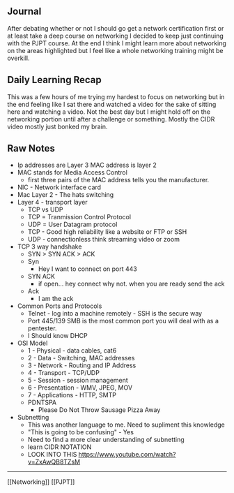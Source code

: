 ## Journal
After debating whether or not I should go get a network certification first or at least take a deep course on networking I decided to keep just continuing with the PJPT course. At the end I think I might learn more about networking on the areas highlighted but I feel like a whole networking training might be overkill.

## Daily Learning Recap

This was a few hours of me trying my hardest to focus on networking but in the end feeling like I sat there and watched a video for the sake of sitting here and watching a video. Not the best day but I might hold off on the networking portion until after a challenge or something. Mostly the CIDR video mostly just bonked my brain.
## Raw Notes
- Ip addresses are Layer 3 MAC address is layer 2
- MAC stands for Media Access Control
	- first three pairs of the MAC address tells you the manufacturer.
- NIC - Network interface card
- Mac Layer 2 - The hats switching
- Layer 4 - transport layer
	- TCP vs UDP
	- TCP = Tranmission Control Protocol
	- UDP = User Datagram protocol
	- TCP - Good high reliability like a website or FTP or SSH
	- UDP - connectionless think streaming video or zoom
- TCP 3 way handshake
	- SYN > SYN ACK > ACK
	- Syn 
		- Hey I want to connect on port 443
	- SYN ACK
		- if open... hey connect why not. when you are ready send the ack
	- Ack
		- I am the ack
- Common Ports and Protocols
	- Telnet - log into a machine remotely - SSH is the secure way
	- Port 445/139 SMB is the most common port you will deal with as a pentester.
	- I Should know DHCP
- OSI Model 
	- 1 - Physical - data cables, cat6
	- 2 - Data - Switching, MAC addresses
	- 3 - Network - Routing and IP Address
	- 4 - Transport - TCP/UDP
	- 5 - Session - session management
	- 6 - Presentation - WMV, JPEG, MOV
	- 7 - Applications - HTTP, SMTP
	- PDNTSPA
		- Please Do Not Throw Sausage Pizza Away
- Subnetting
	- This was another language to me. Need to supliment this knowledge
	- "This is going to be confusing" - Yes
	- Need to find a more clear understanding of subnetting
	- learn CIDR NOTATION
	- LOOK INTO THIS https://www.youtube.com/watch?v=ZxAwQB8TZsM

---
[[Networking]] [[PJPT]] 